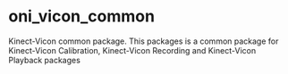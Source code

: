 oni_vicon_common
================

Kinect-Vicon common package. This packages is a common package for Kinect-Vicon Calibration, Kinect-Vicon Recording and Kinect-Vicon Playback packages
